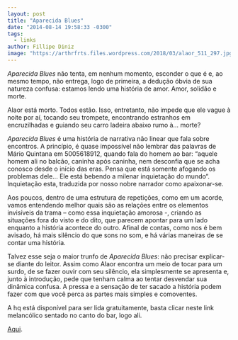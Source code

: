 ```yaml
---
layout: post
title: "Aparecida Blues"
date: "2014-08-14 19:58:33 -0300"
tags:
  - links
author: Fillipe Diniz
image: "https://arthrfrts.files.wordpress.com/2018/03/alaor_511_297.jpg"
---
```

_Aparecida Blues_ não tenta, em nenhum momento, esconder o que é e,  ao mesmo tempo, não entrega, logo de primeira, a dedução óbvia de sua natureza confusa:  estamos lendo uma história de amor. Amor, solidão e morte.

Alaor está morto. Todos estão. Isso, entretanto, não impede que ele vague à noite por aí, tocando seu trompete, encontrando estranhos em encruzilhadas e guiando seu carro ladeira abaixo rumo à… morte?


_Aparecida Blues_ é uma história de narrativa não linear que fala sobre encontros. A princípio, é quase impossível não lembrar das palavras de Mário Quintana em 5005618912, quando fala do homem ao bar: “aquele homem ali no balcão, caninha após caninha, nem desconfia que se acha conosco desde o início das eras. Pensa que está somente afogando os problemas dele… Ele está bebendo a milenar inquietação do mundo“. Inquietação esta, traduzida por nosso nobre narrador como apaixonar-se.

Aos poucos, dentro de uma estrutura de repetições, como em um acorde, vamos entendendo melhor quais são as relações entre os elementos invisíveis da trama – como essa inquietação amorosa -, criando as situações fora do visto e do dito, que parecem apontar para um lado enquanto a história acontece do outro. Afinal de contas, como nos é bem avisado, há mais silêncio do que sons no som, e há várias maneiras de se contar uma história.

Talvez esse seja o maior trunfo de _Aparecida Blues_: não precisar explicar-se diante do leitor. Assim como Alaor encontra um meio de tocar para um surdo, de se fazer ouvir com seu silêncio, ela simplesmente se apresenta e, junto à introdução, pede que tenham calma ao tentar desvendar sua dinâmica confusa. A pressa e a sensação de ter sacado a história podem fazer com que você perca as partes mais simples e comoventes.

A hq está disponível para ser lida gratuitamente, basta clicar neste link melancólico sentado no canto do bar, logo ali.     





[Aqui](http://issuu.com/stevz/docs/aparecida-issuu).
